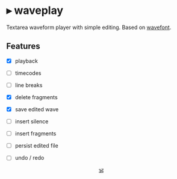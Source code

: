 # ▸ waveplay

Textarea waveform player with simple editing. Based on [wavefont](https://github.com/dy/wavefont).

## Features

* [x] playback
* [ ] timecodes
* [ ] line breaks
* [x] delete fragments
* [x] save edited wave
* [ ] insert silence
* [ ] insert fragments
* [ ] persist edited file
* [ ] undo / redo


<p align=center><a href="https://github.com/krishnized/license/">🕉</a></p>